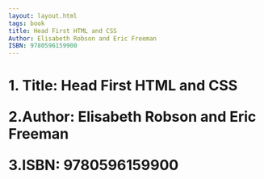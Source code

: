 ```yaml
---
layout: layout.html
tags: book      
title: Head First HTML and CSS
Author: Elisabeth Robson and Eric Freeman
ISBN: 9780596159900
---
```

<h1>
1. Title: Head First HTML and CSS
<p>
2.Author: Elisabeth Robson and Eric Freeman
<p>
3.ISBN: 9780596159900
</h1>

